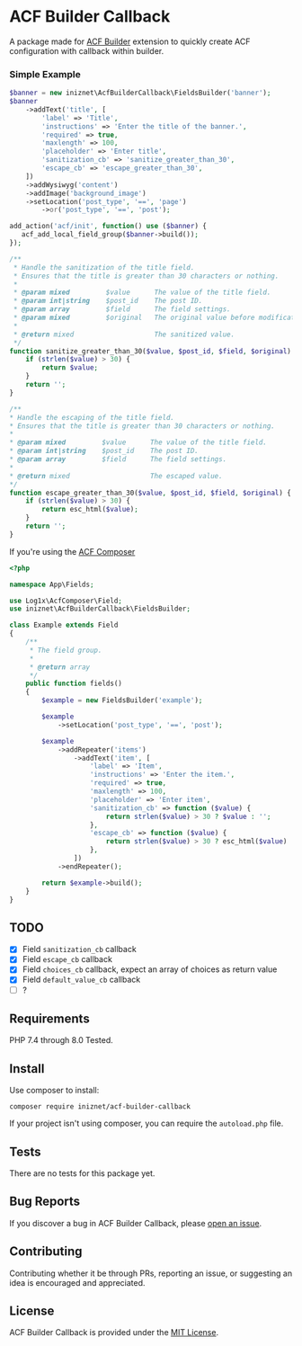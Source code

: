 # ACF Builder Callback

A package made for [ACF Builder](https://github.com/stoutlogic/acf-builder) extension to quickly create ACF configuration with callback within builder.

### Simple Example
```php
$banner = new iniznet\AcfBuilderCallback\FieldsBuilder('banner');
$banner
    ->addText('title', [
        'label' => 'Title',
        'instructions' => 'Enter the title of the banner.',
        'required' => true,
        'maxlength' => 100,
        'placeholder' => 'Enter title',
        'sanitization_cb' => 'sanitize_greater_than_30',
        'escape_cb' => 'escape_greater_than_30',
    ])
    ->addWysiwyg('content')
    ->addImage('background_image')
    ->setLocation('post_type', '==', 'page')
        ->or('post_type', '==', 'post');

add_action('acf/init', function() use ($banner) {
   acf_add_local_field_group($banner->build());
});

/**
 * Handle the sanitization of the title field.
 * Ensures that the title is greater than 30 characters or nothing.
 * 
 * @param mixed         $value      The value of the title field.
 * @param int|string    $post_id    The post ID.
 * @param array         $field      The field settings.
 * @param mixed         $original   The original value before modification.
 * 
 * @return mixed                    The sanitized value.
 */
function sanitize_greater_than_30($value, $post_id, $field, $original) {
    if (strlen($value) > 30) {
        return $value;
    }
    return '';
}

/**
* Handle the escaping of the title field.
* Ensures that the title is greater than 30 characters or nothing.
* 
* @param mixed         $value      The value of the title field.
* @param int|string    $post_id    The post ID.
* @param array         $field      The field settings.
* 
* @return mixed                    The escaped value.
*/
function escape_greater_than_30($value, $post_id, $field, $original) {
    if (strlen($value) > 30) {
        return esc_html($value);
    }
    return '';
}
```

If you're using the [ACF Composer](https://github.com/Log1x/acf-composer)
```php
<?php

namespace App\Fields;

use Log1x\AcfComposer\Field;
use iniznet\AcfBuilderCallback\FieldsBuilder;

class Example extends Field
{
    /**
     * The field group.
     *
     * @return array
     */
    public function fields()
    {
        $example = new FieldsBuilder('example');

        $example
            ->setLocation('post_type', '==', 'post');

        $example
            ->addRepeater('items')
                ->addText('item', [
                    'label' => 'Item',
                    'instructions' => 'Enter the item.',
                    'required' => true,
                    'maxlength' => 100,
                    'placeholder' => 'Enter item',
                    'sanitization_cb' => function ($value) {
                        return strlen($value) > 30 ? $value : '';
                    },
                    'escape_cb' => function ($value) {
                        return strlen($value) > 30 ? esc_html($value) : '';
                    },
                ])
            ->endRepeater();

        return $example->build();
    }
}
```

## TODO
- [x] Field `sanitization_cb` callback
- [x] Field `escape_cb` callback
- [x] Field `choices_cb` callback, expect an array of choices as return value
- [x] Field `default_value_cb` callback
- [ ] ?

## Requirements
PHP 7.4 through 8.0 Tested.

## Install
Use composer to install:
```
composer require iniznet/acf-builder-callback
```

If your project isn't using composer, you can require the `autoload.php` file.

## Tests
There are no tests for this package yet.

## Bug Reports
If you discover a bug in ACF Builder Callback, please [open an issue](https://github.com/iniznet/acf-builder-callback/issues).

## Contributing
Contributing whether it be through PRs, reporting an issue, or suggesting an idea is encouraged and appreciated.

## License
ACF Builder Callback is provided under the [MIT License](LICENSE.md).
